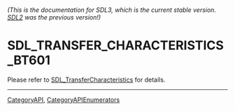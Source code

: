 ###### (This is the documentation for SDL3, which is the current stable version. [SDL2](https://wiki.libsdl.org/SDL2/) was the previous version!)
# SDL_TRANSFER_CHARACTERISTICS_BT601

Please refer to [SDL_TransferCharacteristics](SDL_TransferCharacteristics) for details.

----
[CategoryAPI](CategoryAPI), [CategoryAPIEnumerators](CategoryAPIEnumerators)

